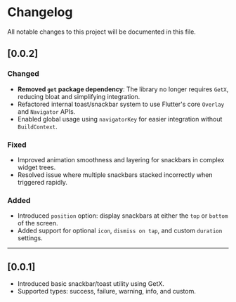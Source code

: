 # Changelog

All notable changes to this project will be documented in this file.

## [0.0.2]

### Changed
- **Removed `get` package dependency**: The library no longer requires `GetX`, reducing bloat and simplifying integration.
- Refactored internal toast/snackbar system to use Flutter's core `Overlay` and `Navigator` APIs.
- Enabled global usage using `navigatorKey` for easier integration without `BuildContext`.

### Fixed
- Improved animation smoothness and layering for snackbars in complex widget trees.
- Resolved issue where multiple snackbars stacked incorrectly when triggered rapidly.

### Added
- Introduced `position` option: display snackbars at either the `top` or `bottom` of the screen.
- Added support for optional `icon`, `dismiss on tap`, and custom `duration` settings.

---

## [0.0.1]

- Introduced basic snackbar/toast utility using GetX.
- Supported types: success, failure, warning, info, and custom.
